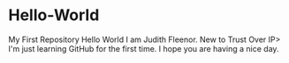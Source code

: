 # Hello-World
My First Repository
Hello World 
I am Judith Fleenor.  New to Trust Over IP>
I'm just learning GitHub for the first time.
I hope you are having a nice day.
